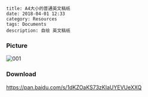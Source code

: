 ```
title: A4大小的普通英文稿纸
date: 2018-04-01 12:33
category: Resources
tags: Documents
description: 自绘 英文稿纸
```

### Picture

![001](/res/20180401-123301-001.webp)

### Download

<https://pan.baidu.com/s/1dKZOaKS73zKIaUYEVUeXXQ>
